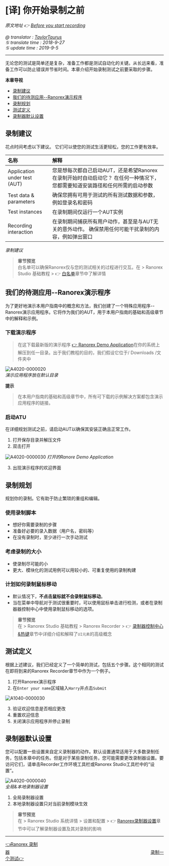 # [译] 你开始录制之前

*原文地址 👉 [Before you start recording][0]*

*@ translator : [TaylorTaurus](https://github.com/taylortaurus)*    
*♋ translate time : 2018-9-27*   
*♋ update time : 2019-9-5*

---

无论您的测试是简单还是复杂，准备工作都是测试自动化的关键。从长远来看，准备工作可以防止错误并节省时间。本章介绍开始录制测试之前要采取的步骤。

**本章导视**

- [录制建议](#录制建议)
- [我们的待测应用--Ranorex演示程序](#我们的待测应用--ranorex演示程序)
- [录制规划](#录制规划)
- [测试定义](#测试定义)
- [录制器默认设置](#录制器默认设置)

## 录制建议

花点时间考虑以下建议。 它们可以使您的测试生活更轻松，您的工作更有效率。

|名称|解释|
|:--|:--|
|Application under test (AUT)|您是想每次都自己启动AUT，还是希望Ranorex在录制开始时自动启动它？ 在任何一种情况下，您都需要知道安装路径和任何所需的启动参数|
|Test data & parameters|确保您拥有可用于测试的所有测试数据和参数，例如登录名和密码|
|Test instances|在录制期间仅运行一个AUT实例|
|Recording interaction|在录制期间捕获所有用户动作，甚至是与AUT无关的意外动作。 确保禁用任何可能干扰录制的内容，例如弹出窗口|
*录制建议*  

> **章节预览**  
> 白名单可以确保Ranorex仅与您的测试相关的过程进行交互。在 \> Ranorex Studio 基础教程 \> 👉 [白名单][1]章节中了解详情


## 我们的待测应用--Ranorex演示程序

为了更好地演示本用户指南中的概念和方法，我们创建了一个特殊应用程序--Ranorex演示应用程序。它将作为我们的AUT，用于本用户指南的基础和高级章节中的解释和示例。

### 下载演示程序

> 在这下载最新版的演示程序 [👉 Ranorex Demo Application][5]在你的系统上解压到任一目录。出于我们教程的目的，我们假设它位于/ Downloads /文件夹中

![A4020-0000020](https://gitee.com/taylortaurus/RX_UserGuide_GitBook_Picbed/raw/master/RanorexRecorder/A4020-0000020.png)  
*演示应用程序放在默认目录*  

**提示**  
> 在本用户指南的基础和高级章节中，所有可下载的示例解决方案都包含演示应用程序的链接。

### 启动ATU

在详细规划测试之前，请启动AUT以确保其安装正确且正常工作。

1. 打开保存目录并解压文件
2. 双击打开

![A4020-0000030](https://gitee.com/taylortaurus/RX_UserGuide_GitBook_Picbed/raw/master/RanorexRecorder/A4020-0000030.png)
*打开的Ranore Demo Application*  

3. 出现演示程序的欢迎界面

## 录制规划

规划你的录制。它有助于防止繁琐的重组和编辑。

### 使用录制脚本

- 想好你需要录制的步骤
- 准备好必要的录入数据（用户名，密码等）
- 在没有录制时，至少进行一次手动测试

### 考虑录制的大小

- 使录制尽可能的小
- 更大、模块化的测试用例可以用较小的、可重复使用的录制构建

### 计划如何录制鼠标移动

- 默认情况下，**不点击鼠标就不会录制鼠标移动**。
- 当在菜单中导航对于测试很重要时，可以使用鼠标单击进行检测，或者在录制器器控制中心中使用录制鼠标移动的选项。


> **章节预览**  
> 在 \> Ranorex Studio 基础教程 \> Ranorex Recorder \> 👉 [录制器控制中心&热键][2]章节中详细介绍和解释了`UI元素`的高级概念

## 测试定义

根据上述建议，我们已经定义了一个简单的测试，包括五个步骤。这个相同的测试在即将到来的Ranorex Recorder章节中作为一个例子。

1. 打开Ranorex演示程序
2. 在`Enter your name`区域输入`Harry`并点击`Submit`

![A1040-0000030](https://gitee.com/taylortaurus/RX_UserGuide_GitBook_Picbed/raw/master/RanorexRecorder/A1040-0000030.gif)  

3. 验证欢迎信息是否相应更改
4. 重置欢迎信息
5. 关闭演示应用程序并停止录制

## 录制器默认设置

您可以配置一些设置来自定义录制器的动作。默认设置通常适用于大多数录制任务，包括本章中的任务。但是对于某些录制任务，您可能需要更改录制器设置。要访问它们，请单击Recorder工作环境工具栏或Ranorex Studio工具栏中的“设置”。

![A4020-0000040](https://gitee.com/taylortaurus/RX_UserGuide_GitBook_Picbed/raw/master/RanorexRecorder/A4020-0000040.png)  
*全局&本地录制器设置*  

1. 全局录制器设置
2. 本地录制器设置只对当前录制模块生效

> **章节预览**  
> 在 \> Ranorex Studio 系统详情 \> 设置和配置 \> 👉 [Ranorex录制器设置][3]章节中可以了解录制器设置及其对录制的影响

---
[👈Ranorex 录制器][4]&emsp;&emsp;&emsp;&emsp;&emsp;&emsp;&emsp;&emsp;&emsp;&emsp;&emsp;&emsp;&emsp;&emsp;&emsp;&emsp;&emsp;&emsp;&emsp;&emsp;&emsp;&emsp;&emsp;&emsp;&emsp;&emsp;&emsp;&emsp;&emsp;&emsp;&emsp;&emsp;[录制一个测试👉][6]

[0]: https://www.ranorex.com/help/latest/ranorex-studio-fundamentals/ranorex-recorder/before-you-start-recording/
[1]: ..//..//ranorex-studio-fundamentals/whitelisting/introduction.html
[2]: ./[译]录制器控制中心和热键.html
[3]: ..//..//..//ranorex-studio-system-details/settings-configuration/[译]Ranorex录制器设置.html
[4]: .\introduction.html
[5]:https://www.ranorex.com/rx-media/rx-user-guide/v8.2/download/RxDemoApp.zip
[6]:.\recording-a-test.html

